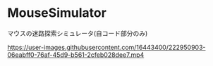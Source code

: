 # MouseSimulator
マウスの迷路探索シミュレータ(自コード部分のみ)


https://user-images.githubusercontent.com/16443400/222950903-06eabff0-76af-45d9-b561-2cfeb028dee7.mp4


